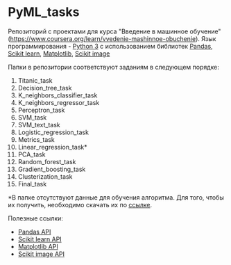 # PyML_tasks
Репозиторий с проектами для курса "Введение в машинное обучение" (https://www.coursera.org/learn/vvedenie-mashinnoe-obuchenie).
Язык программирования - [Python 3](https://www.python.org/downloads) с использованием библиотек [Pandas](http://pandas.pydata.org), [Scikit learn](http://scikit-learn.org), [Matplotlib](https://matplotlib.org), [Scikit image](http://scikit-image.org)

Папки в репозитории соответствуют заданиям в следующем порядке:
1. Titanic_task
2. Decision_tree_task
3. K_neighbors_classifier_task
4. K_neighbors_regressor_task
5. Perceptron_task
6. SVM_task
7. SVM_text_task
8. Logistic_regression_task
9. Metrics_task
10. Linear_regression_task*
11. PCA_task
12. Random_forest_task
13. Gradient_boosting_task
14. Clusterization_task
15. Final_task

*В папке отсутствуют данные для обучения алгоритма. Для того, чтобы их получить, необходимо скачать их по [ссылке](https://d3c33hcgiwev3.cloudfront.net/_df0abf627c1cd98b7332b285875e7fe9_salary-train.csv?Expires=1500336000&Signature=AMXH5g6L258wHfp8Jm6jlXgz0w2n8ZYMdlMuDvBsxbC6CrjSpcEcktMouIG4-Wcp0Wldq-mSpjIejV4ZBWaPXKqq43ZA~FvJd2M-Jrg2XOD3~T5Yyc85s5tSCtwgKJRcpthr3xcXHDx9yb1-kwbGI-HCq2vAH2~yI78QVWiHuIo_&Key-Pair-Id=APKAJLTNE6QMUY6HBC5A).

Полезные ссылки:
* [Pandas API](http://pandas.pydata.org/pandas-docs/stable/api.html)
* [Scikit learn API](http://scikit-learn.org/stable/modules/classes.html)
* [Matplotlib API](https://matplotlib.org/2.0.2/api/index.html)
* [Scikit image API](http://scikit-image.org/docs/stable/api/api.html)
